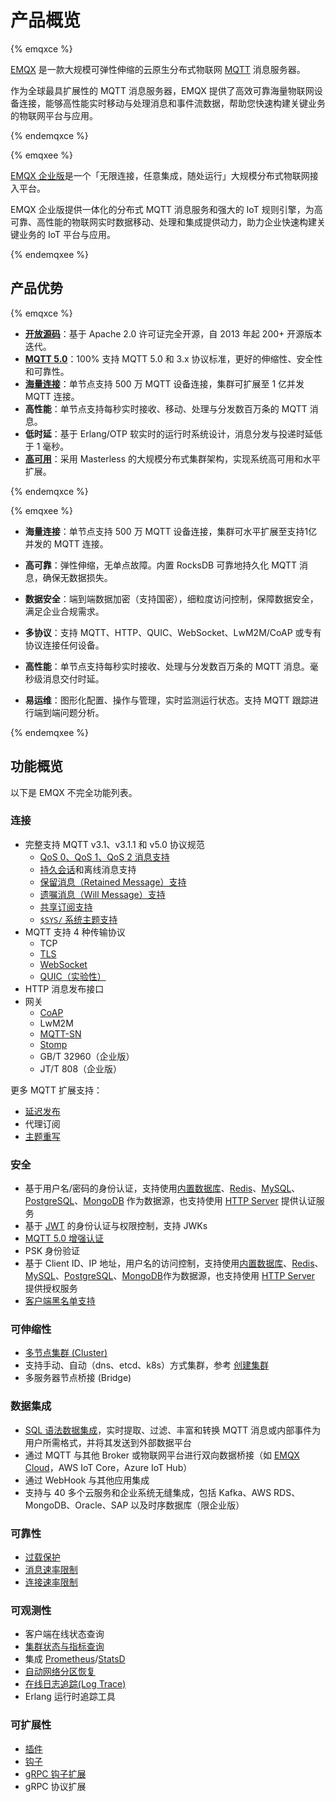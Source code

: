 # 产品概览

{% emqxce %}

[EMQX](https://www.emqx.io) 是一款大规模可弹性伸缩的云原生分布式物联网 [MQTT](https://mqtt.org/) 消息服务器。

作为全球最具扩展性的 MQTT 消息服务器，EMQX 提供了高效可靠海量物联网设备连接，能够高性能实时移动与处理消息和事件流数据，帮助您快速构建关键业务的物联网平台与应用。

{% endemqxce %}

{% emqxee %}

[EMQX 企业版](https://www.emqx.com/zh/products/emqx)是一个「无限连接，任意集成，随处运行」大规模分布式物联网接入平台。

EMQX 企业版提供一体化的分布式 MQTT 消息服务和强大的 IoT 规则引擎，为高可靠、高性能的物联网实时数据移动、处理和集成提供动力，助力企业快速构建关键业务的 IoT 平台与应用。

{% endemqxee %}
## 产品优势

{% emqxce %}

- **[开放源码](https://www.emqx.io/zh)**：基于 Apache 2.0 许可证完全开源，自 2013 年起 200+ 开源版本迭代。
- **[MQTT 5.0](https://www.emqx.com/zh/blog/introduction-to-mqtt-5)**：100% 支持 MQTT 5.0 和 3.x 协议标准，更好的伸缩性、安全性和可靠性。
- **[海量连接](https://www.emqx.com/zh/blog/reaching-100m-mqtt-connections-with-emqx-5-0)**：单节点支持 500 万 MQTT 设备连接，集群可扩展至 1 亿并发 MQTT 连接。
- **高性能**：单节点支持每秒实时接收、移动、处理与分发数百万条的 MQTT 消息。
- **低时延**：基于 Erlang/OTP 软实时的运行时系统设计，消息分发与投递时延低于 1 毫秒。
- **[高可用](./deploy/cluster/mria-introduction)**：采用 Masterless 的大规模分布式集群架构，实现系统高可用和水平扩展。

{% endemqxce %}

{% emqxee %}

- **海量连接**：单节点支持 500 万 MQTT 设备连接，集群可水平扩展至支持1亿并发的 MQTT 连接。

- **高可靠**：弹性伸缩，无单点故障。内置 RocksDB 可靠地持久化 MQTT 消息，确保无数据损失。

- **数据安全**：端到端数据加密（支持国密），细粒度访问控制，保障数据安全，满足企业合规需求。

- **多协议**：支持 MQTT、HTTP、QUIC、WebSocket、LwM2M/CoAP 或专有协议连接任何设备。

- **高性能**：单节点支持每秒实时接收、处理与分发数百万条的 MQTT 消息。毫秒级消息交付时延。

- **易运维**：图形化配置、操作与管理，实时监测运行状态。支持 MQTT 跟踪进行端到端问题分析。

{% endemqxee %}

## 功能概览

以下是 EMQX 不完全功能列表。

### 连接

- 完整支持 MQTT v3.1、v3.1.1 和 v5.0 协议规范
  - [QoS 0、QoS 1、QoS 2 消息支持](./mqtt/mqtt-qos.md)
  - [持久会话](./mqtt/mqtt-session-and-message-expiry.md#mqtt-会话d)和离线消息支持
  - [保留消息（Retained Message）支持](./mqtt/mqtt-retained-messages.md)
  - [遗嘱消息（Will Message）支持](./mqtt/mqtt-last-will-and-testament.md)
  - [共享订阅支持](./mqtt/mqtt-shared-subscription.md)
  - [`$SYS/` 系统主题支持](./mqtt/mqtt-system-topics.md)
- MQTT 支持 4 种传输协议
  - TCP
  - [TLS](./network/emqx-mqtt-tls)
  - [WebSocket](./messaging/mqtt-publish-and-subscribe.md)
  - [QUIC（实验性）](./mqtt-over-quic/introduction.md)
- HTTP 消息发布接口
- 网关
  - [CoAP](./gateway/coap.md)
  - LwM2M
  - [MQTT-SN](./gateway/mqttsn.md)
  - [Stomp](./gateway/stomp.md)
  - GB/T 32960（企业版）
  - JT/T 808（企业版）

更多 MQTT 扩展支持：

- [延迟发布](./mqtt/mqtt-delayed-publish.md)
- 代理订阅
- [主题重写](./mqtt/mqtt-topic-rewrite.md)

### 安全

- 基于用户名/密码的身份认证，支持使用[内置数据库](./access-control/authn/mnesia.md)、[Redis](./access-control/authn/redis.md)、[MySQL](./access-control/authn/mysql.md)、[PostgreSQL](./access-control/authn/postgresql.md)、[MongoDB](./access-control/authn/mongodb.md) 作为数据源，也支持使用 [HTTP Server](./access-control/authn/http.md) 提供认证服务
- 基于 [JWT](./access-control/authn/jwt.md) 的身份认证与权限控制，支持 JWKs
- [MQTT 5.0 增强认证](./access-control/authn/scram.md)
- PSK 身份验证
- 基于 Client ID、IP 地址，用户名的访问控制，支持使用[内置数据库](./access-control/authz/mnesia.md)、[Redis](./access-control/authz/redis.md)、[MySQL](./access-control/authz/mysql.md)、[PostgreSQL](./access-control/authz/postgresql.md)、[MongoDB](./access-control/authz/mongodb.md)作为数据源，也支持使用  [HTTP Server](./access-control/authz/http.md)  提供授权服务
- [客户端黑名单支持](./access-control/blacklist.md)

### 可伸缩性

- [多节点集群 (Cluster)](./deploy/cluster/introduction.md)
- 支持手动、自动（dns、etcd、k8s）方式集群，参考 [创建集群](./deploy/cluster/create-cluster.md)
- 多服务器节点桥接 (Bridge)

### 数据集成

- [SQL 语法数据集成](./data-integration/rules.md)，实时提取、过滤、丰富和转换 MQTT 消息或内部事件为用户所需格式，并将其发送到外部数据平台
- 通过 MQTT 与其他 Broker 或物联网平台进行双向数据桥接（如 [EMQX Cloud](https://www.emqx.com/zh/cloud)，AWS IoT Core，Azure IoT Hub）
- 通过 WebHook 与其他应用集成
- 支持与 40 多个云服务和企业系统无缝集成，包括 Kafka、AWS RDS、MongoDB、Oracle、SAP 以及时序数据库（限企业版）

### 可靠性

- [过载保护](./deploy/cluster/lb.md)
- [消息速率限制](./rate-limit/rate-limit.md)
- [连接速率限制](./rate-limit/rate-limit.md)

### 可观测性

- 客户端在线状态查询
- [集群状态与指标查询](./observability/metrics-and-stats.md)
- 集成 [Prometheus](./observability/prometheus.md)/[StatsD](./observability/statsd.md) 
- [自动网络分区恢复](./deploy/cluster/introduction.md)
- [在线日志追踪(Log Trace)](./observability/tracer.md)
- Erlang 运行时追踪工具

### 可扩展性

- [插件](./extensions/plugins.md)
- [钩子](./extensions/hooks.md)
- [gRPC 钩子扩展](./extensions/exhook.md)
- gRPC 协议扩展

